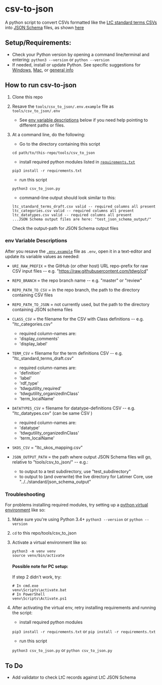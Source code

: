 # csv-to-json

A python script to convert CSVs formatted like the [LtC standard terms CSVs](../../standard/terms) into [JSON Schema](https://json-schema.org/) files, as shown [here](../../standard/json-schema)


## Setup/Requirements:

- Check your Python version by opening a command line/terminal and entering: `python3 --version` or `python --version`
- If needed, install or update Python. See specific suggestions for [Windows](https://learn.microsoft.com/en-us/windows/python/beginners#install-python), [Mac](https://www.makeuseof.com/how-to-install-python-on-mac/), or [general info](https://www.python.org/downloads/)


## How to run csv-to-json

1. Clone this repo

2. Resave the `tools/csv_to_json/.env.example` file as  `tools/csv_to_json/.env`
    - See [env variable descriptions](#env-variable-descriptions) below if you need help pointing to different paths or files.

3. At a command line, do the following:
    - Go to the directory containing this script

    `cd path/to/this-repo/tools/csv_to_json`

    - install required python modules listed in [`requirements.txt`]()

    `pip3 install -r requirements.txt`

    - run this script

    `python3 csv_to_json.py`

    - command-line output should look similar to this:

    ```
    ltc_standard_terms_draft.csv valid -- required columns all present
    ltc_categories.csv valid -- required columns all present
    ltc_datatypes.csv valid -- required columns all present
    ...JSON Schema output files are here: "test_json_schema_output/"
    ```

    Check the output-path for JSON Schema output files


### env Variable Descriptions

After you resave the [`.env.example`](.env.example) file as `.env`, open it in a text-editor and update its variable values as needed:

- `URI_RAW_PREFIX` = the GitHub (or other host) URL repo-prefix for raw CSV input files -- e.g. "https://raw.githubusercontent.com/tdwg/cd"
- `REPO_BRANCH` = the repo branch name -- e.g. "master" or "review"
- `REPO_PATH_TO_CSV` = in the repo branch, the path to the directory containing CSV files
- `REPO_PATH_TO_JSON` = not currently used, but the path to the directory containing JSON schema files

- `CLASS_CSV` = the filename for the CSV with Class definitions -- e.g. "ltc_categories.csv"
    - required column-names are: 
    - 'display_comments'
    - 'display_label'

- `TERM_CSV` = filename for the term definitions CSV -- e.g. "ltc_standard_terms_draft.csv"
    - required column-names are: 
    - 'definition'
    - 'label'
    - 'rdf_type'
    - 'tdwgutility_required'
    - 'tdwgutility_organizedInClass'
    - 'term_localName'

- `DATATYPES_CSV` = filename for datatype-definitions CSV -- e.g. "ltc_datatypes.csv" (can be same CSV )
    - required column-names are:
    - 'datatype'
    - 'tdwgutility_organizedInClass'
    - 'term_localName'

- `SKOS_CSV` = "ltc_skos_mapping.csv"

- `JSON_OUTPUT_PATH` = the path where output JSON Schema files will go, relative to "tools/csv_to_json/" -- e.g.:
    - to output to a test subdirectory, use "test_subdirectory"
    - to output to (and overwrite) the live directory for Latimer Core, use "../../standard/json_schema_output"


### Troubleshooting

For problems installing required modules, try setting up a [python virtual environment](https://docs.python.org/3/library/venv.html) like so:

1. Make sure you're using Python 3.4+
    `python3 --version`  or  `python --version`

2. `cd` to this repo/tools/csv_to_json

3. Activate a virtual environment like so:

    ```
    python3 -m venv venv
    source venv/bin/activate
    ```

    #### Possible note for PC setup:
    If step 2 didn't work, try: 

    ```
    # In cmd.exe
    venv\Scripts\activate.bat
    # In PowerShell
    venv\Scripts\Activate.ps1
    ```

4. After activating the virtual env, retry installing requirements and running the script:

    - install required python modules

    `pip3 install -r requirements.txt`  or  `pip install -r requirements.txt`

    - run this script

    `python3 csv_to_json.py`  or  `python csv_to_json.py`


## To Do

- Add validator to check LtC records against LtC JSON Schema